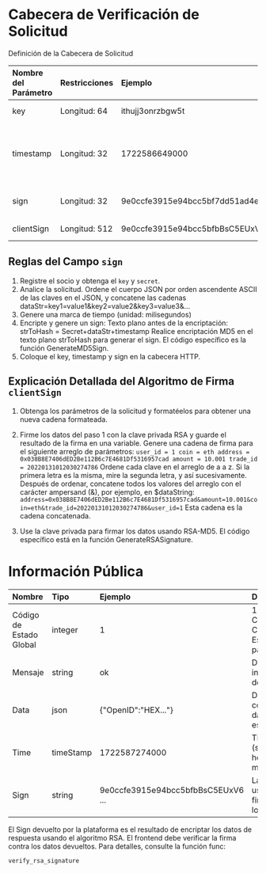 # Cabecera de Verificación de Solicitud

Definición de la Cabecera de Solicitud

| Nombre del Parámetro | Restricciones | Ejemplo | Descripción |
| :--------- | :-------- | :--------------------------------- | :----------------------------- |
| key | Longitud: 64 | ithujj3onrzbgw5t | Clave del socio |
| timestamp | Longitud: 32 | 1722586649000 | Marca de tiempo de inicio de la solicitud (unidad: milisegundos) |
| sign | Longitud: 32 | 9e0ccfe3915e94bcc5bf7dd51ad4e8d9 | Firma del secreto del socio |
| clientSign | Longitud: 512 | 9e0ccfe3915e94bcc5bfbBsC5EUxV6 ... | Firma RSA del socio |

## Reglas del Campo `sign`

1. Registre el socio y obtenga el `key` y `secret`.
2. Analice la solicitud. Ordene el cuerpo JSON por orden ascendente ASCII de las claves en el JSON, y concatene las cadenas dataStr=key1=value1&key2=value2&key3=value3&...
3. Genere una marca de tiempo (unidad: milisegundos)
4. Encripte y genere un sign: Texto plano antes de la encriptación: strToHash = Secret+dataStr+timestamp Realice encriptación MD5 en el texto plano strToHash para generar el sign.
El código específico es la función GenerateMD5Sign.
5. Coloque el key, timestamp y sign en la cabecera HTTP.

## Explicación Detallada del Algoritmo de Firma `clientSign`

1. Obtenga los parámetros de la solicitud y formatéelos para obtener una nueva cadena formateada.

2. Firme los datos del paso 1 con la clave privada RSA y guarde el resultado de la firma en una variable.
Genere una cadena de firma para el siguiente arreglo de parámetros: `user_id = 1 coin = eth address = 0x038B8E7406dED2Be112B6c7E4681Df5316957cad amount = 10.001 trade_id = 20220131012030274786`
Ordene cada clave en el arreglo de a a z. Si la primera letra es la misma, mire la segunda letra, y así sucesivamente. Después de ordenar, concatene todos los valores del arreglo con el carácter ampersand (&), por ejemplo, en $dataString:
`address=0x038B8E7406dED2Be112B6c7E4681Df5316957cad&amount=10.001&coin=eth&trade_id=20220131012030274786&user_id=1`
Esta cadena es la cadena concatenada.

3. Use la clave privada para firmar los datos usando RSA-MD5. El código específico está en la función GenerateRSASignature.

# Información Pública

| Nombre | Tipo | Ejemplo | Descripción |
| :--------- | :-------- | :--------------------------------- | :--------------------------------- |
| Código de Estado Global | integer | 1 | 1 indica éxito. Consulte Código de Estado Global para detalles. |
| Mensaje | string | ok | Devuelve información de texto. |
| Data | json | {"OpenID":"HEX..."} | Devuelve contenido de datos específico. |
| Time | timeStamp | 1722587274000 | Tiempo UTC (sin zona horaria, en milisegundos). |
| Sign | string | 9e0ccfe3915e94bcc5bfbBsC5EUxV6 ... | La plataforma usa RSA para firmar todos los datos. |

El Sign devuelto por la plataforma es el resultado de encriptar los datos de respuesta usando el algoritmo RSA. El frontend debe verificar la firma contra los datos devueltos. Para detalles, consulte la función func: 

`verify_rsa_signature`
